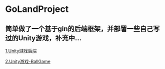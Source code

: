 # GoLandProject

## 简单做了一个基于gin的后端框架，并部署一些自己写过的Unity游戏，补充中...

[1.Unity游戏后端](/GoLandProject/src/gameServer)

[2.Unity游戏-BallGame](/GoLandProject/src/gameServer/static/Ball_web04)
